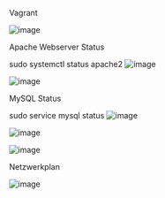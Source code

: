 Vagrant

![image](https://github.com/norawrld/M300-Services/assets/87812697/93e2733c-9ab4-4929-b6fd-5fee52643aa1)

Apache Webserver Status

sudo systemctl status apache2
![image](https://github.com/norawrld/M300-Services/assets/87812697/19d7990d-a642-4dfa-8eed-7282450ac9be)

![image](https://github.com/norawrld/M300-Services/assets/87812697/9d521910-bdf4-4144-a931-00d8f58bf545)


MySQL Status

sudo service mysql status
![image](https://github.com/norawrld/M300-Services/assets/87812697/2ede414d-3897-4338-92de-8aafb4f1a2cc)


![image](https://github.com/norawrld/M300-Services/assets/87812697/501c7300-75f0-440c-91c7-e68c6810bea3)

![image](https://github.com/norawrld/M300-Services/assets/87812697/809e4b62-6c70-4204-a311-53a045de3b59)

Netzwerkplan

![image](https://github.com/norawrld/M300-Services/assets/87812697/0f826a03-0c79-4102-a448-c75a5daf78ba)

